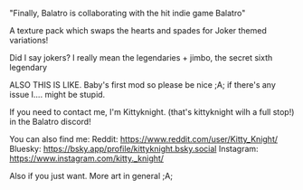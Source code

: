 "Finally, Balatro is collaborating with the hit indie game Balatro"

A texture pack which swaps the hearts and spades for Joker themed variations!

Did I say jokers? I really mean the legendaries + jimbo, the secret sixth legendary

ALSO THIS IS LIKE. Baby's first mod so please be nice ;A; if there's any issue I.... might be stupid.

If you need to contact me, I'm Kittyknight. (that's kittyknight wilh a full stop!) in the Balatro discord!

You can also find me:
Reddit: https://www.reddit.com/user/Kitty_Knight/
Bluesky: https://bsky.app/profile/kittyknight.bsky.social
Instagram: https://www.instagram.com/kitty._knight/

Also if you just want. More art in general ;A;
